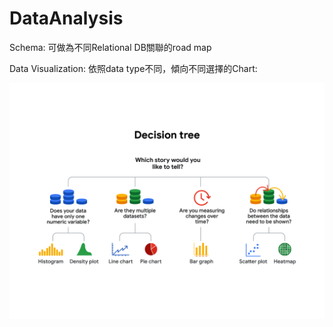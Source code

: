# DataAnalysis


Schema: 可做為不同Relational DB關聯的road map

Data Visualization:
依照data type不同，傾向不同選擇的Chart:

![image](https://github.com/laurence-lin/DataAnalysis/blob/main/chart_decision.png)
